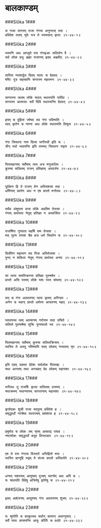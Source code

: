 बालकाण्डम्
===============================


###Slōka 1###


    स गत्वा सागरम् राजा गंगया अनुगतस् तदा ।
    प्रविवेश तलम् भूमेः यत्र ते भस्मसात् कृताः ॥१-४४-१॥


###Slōka 2###


    भस्मनि अथ आप्लुते राम गंगाइआः सलिलेन वै ।
    सर्व लोक प्रभुः ब्रह्मा राजानम् इदम् अब्रवीत् ॥१-४४-२॥


###Slōka 3###


    तारिता नरशार्दूल दिवम् याताः च देववत् ।
    षष्टिः पुत्र सहस्राणि सगरस्य महात्मनः ॥१-४४-३॥


###Slōka 4###


    सागरस्य जलम् लोके यावत् स्थास्यति पार्थिव ।
    सगरस्य आत्मजाः सर्वे दिवि स्थास्यन्ति देववत् ॥१-४४-४॥


###Slōka 5###


    इयम् च दुहिता ज्येष्ठा तव गंगा भविष्यति ।
    त्वत् कृतेन च नाम्ना अथ लोके स्थास्यति विश्रुता ॥१-४४-५॥


###Slōka 6###


    गंगा त्रिपथगा नाम दिव्या भागीरथी इति च ।
    त्रीन् पथो भावयन्ति इति तस्मत् त्रिपथगा स्मृता ॥१-४४-६॥


###Slōka 7###


    पितामहानाम् सर्वेषाम् त्वम् अत्र मनुजाधिप ।
    कुरुष्व सलिलम् राजन् प्रतिज्ञाम् अपवर्जय ॥१-४४-७॥


###Slōka 8###


    पूर्वकेण हि ते राजन् तेन अतियशसा तदा ।
    धर्मिणाम् प्रवरेण अथ न एष प्राप्तो मनोरथः ॥१-४४-८॥


###Slōka 9###


    तथैव अंशुमता वत्स लोके अप्रतिम तेजसा ।
    गंगाम् प्रार्थयता नेतुम् प्रतिज्ञा न अपवर्जिता ॥१-४४-९॥


###Slōka 10###


    राजर्षिणा गुणवता महर्षि सम तेजसा ।
    मत् तुल्य तपसा चैव क्षत्र धर्म स्थितेन च ॥१-४४-१०॥


###Slōka 11###


    दिलीपेन महाभाग तव पित्रा अतितेजसा ।
    पुनर् न शकिता नेतुम् गंगाम् प्रार्थयत अनघ ॥१-४४-११॥


###Slōka 12###


    सा त्वया समतिक्रान्ता प्रतिज्ञा पुरुषर्षभ ।
    प्राप्तो असि परमम् लोके यशः परम संमतम् ॥१-४४-१२॥


###Slōka 13###


    तत् च गंगा अवतरणम् त्वया कृतम् अरिन्दम ।
    अनेन च भवान् प्राप्तो धर्मस्य आयतनम् महत् ॥१-४४-१३॥


###Slōka 14###


    प्लावयस्व त्वम् आत्मानम् नरोत्तम सदा उचिते ।
    सलिले पुरुषश्रेष्ठ शुचिः पुण्यफलो भव ॥१-४४-१४॥


###Slōka 15###


    पितामहानाम् सर्वेषाम् कुरुष्व सलिलक्रियाम् ।
    स्वस्ति ते अस्तु गमिष्यामि स्वम् लोकम् गम्यताम् नृप ॥१-४४-१५॥


###Slōka 16###


    इति एवम् उक्त्वा देवेशः सर्वलोक पितामहः ।
    यथा आगतम् तथा अगच्छत् देव लोकम् महायशाः ॥१-४४-१६॥


###Slōka 17###


    भगीरथः तु राजर्षिः कृत्वा सलिलम् उत्तमम् ।
    यथाक्रमम् यथान्यायम् सागराणाम् महायशाः ॥१-४४-१७॥


###Slōka 18###


    कृतोदकः शुची राजा स्वपुरम् प्रविवेश ह ।
    समृद्धार्थो नरश्रेष्ठ स्वराज्यम् प्रशशास ह ॥१-४४-१८॥


###Slōka 19###


    प्रमुमोद च लोकः तम् नृपम् आसाद्य राघव ।
    नष्टशोकः समृद्धार्थो बभूव विगतज्वरः ॥१-४४-१९॥


###Slōka 20###


    एष ते राम गंगाया विस्तरो अभिहितो मया ।
    स्वस्ति प्राप्नुहि भद्रम् ते संध्या कालो अतिवर्तते ॥१-४४-२०॥


###Slōka 21###


    धन्यम् यशस्यम् आयुष्यम् पुत्र्यम् स्वर्ग्यम् अथ अपि च ।
    यः श्रावयति विप्रेषु क्षत्रियेषु इतेरेषु च ॥१-४४-२१॥


###Slōka 22###


    इदम् आKयनम् आयुश्यम् गंगा अवतरणम् शुभम् ॥१-४४-२२॥


###Slōka 23###


    यः श्रुणोति च काकुत्स्थ सर्वान् कामान् अवाप्नुयात् ।
    सर्वे पापाः प्रणश्यन्ति आयुः कीर्तिः च वर्धते ॥१-४४-२३॥


